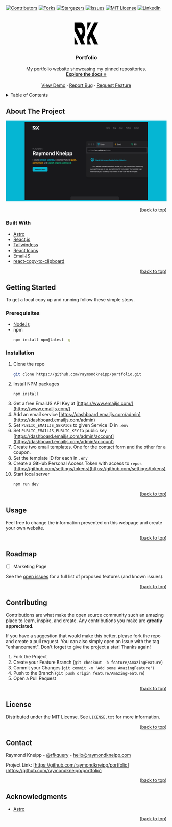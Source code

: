 <div id="top"></div>

<!-- PROJECT SHIELDS -->

[![Contributors][contributors-shield]][contributors-url]
[![Forks][forks-shield]][forks-url]
[![Stargazers][stars-shield]][stars-url]
[![Issues][issues-shield]][issues-url]
[![MIT License][license-shield]][license-url]
[![LinkedIn][linkedin-shield]][linkedin-url]

<!-- PROJECT LOGO -->
<br />
<div align="center">
  <a href="https://github.com/raymondkneipp/portfolio">
    <img src="public/logo-outline.svg" alt="Logo" width="80" height="80">
  </a>

<h3 align="center">Portfolio</h3>

  <p align="center">
		My portfolio website showcasing my pinned repositories.
    <br />
    <a href="https://github.com/raymondkneipp/portfolio"><strong>Explore the docs »</strong></a>
    <br />
    <br />
    <a href="https://portfolio.vercel.app/">View Demo</a>
    ·
    <a href="https://github.com/raymondkneipp/portfolio/issues">Report Bug</a>
    ·
    <a href="https://github.com/raymondkneipp/portfolio/issues">Request Feature</a>
  </p>
</div>

<!-- TABLE OF CONTENTS -->
<details>
  <summary>Table of Contents</summary>
  <ol>
    <li>
      <a href="#about-the-project">About The Project</a>
      <ul>
        <li><a href="#built-with">Built With</a></li>
      </ul>
    </li>
    <li>
      <a href="#getting-started">Getting Started</a>
      <ul>
        <li><a href="#prerequisites">Prerequisites</a></li>
        <li><a href="#installation">Installation</a></li>
      </ul>
    </li>
    <li><a href="#usage">Usage</a></li>
    <li><a href="#roadmap">Roadmap</a></li>
    <li><a href="#contributing">Contributing</a></li>
    <li><a href="#license">License</a></li>
    <li><a href="#contact">Contact</a></li>
    <li><a href="#acknowledgments">Acknowledgments</a></li>
  </ol>
</details>

<!-- ABOUT THE PROJECT -->

## About The Project

[![Portfolio Screen Shot][product-screenshot]](https://portfolio.vercel.app/)

<p align="right">(<a href="#top">back to top</a>)</p>

### Built With

- [Astro](https://astro.build/)
- [React.js](https://reactjs.org/)
- [Tailwindcss](https://tailwindcss.com/)
- [React Icons](https://react-icons.github.io/react-icons)
- [EmailJS](https://www.emailjs.com/)
- [react-copy-to-clipboard](https://www.npmjs.com/package/react-copy-to-clipboard)

<p align="right">(<a href="#top">back to top</a>)</p>

<!-- GETTING STARTED -->

## Getting Started

To get a local copy up and running follow these simple steps.

### Prerequisites

- [Node.js](https://nodejs.org/en/)
- npm
  ```sh
  npm install npm@latest -g
  ```

### Installation

1. Clone the repo
   ```sh
   git clone https://github.com/raymondkneipp/portfolio.git
   ```
2. Install NPM packages
   ```sh
   npm install
   ```
3. Get a free EmailJS API Key at [https://www.emailjs.com/](https://www.emailjs.com/)
4. Add an email service [https://dashboard.emailjs.com/admin](https://dashboard.emailjs.com/admin)
5. Set `PUBLIC_EMAILJS_SERVICE` to given Service ID in `.env`
6. Set `PUBLIC_EMAILJS_PUBLIC_KEY` to public key [https://dashboard.emailjs.com/admin/account](https://dashboard.emailjs.com/admin/account)
7. Create two email templates. One for the contact form and the other for a coupon.
8. Set the template ID for each in `.env`
9. Create a GitHub Personal Access Token with access to `repos` [https://github.com/settings/tokens](https://github.com/settings/tokens)
10. Start local server
    ```sh
    npm run dev
    ```

<p align="right">(<a href="#top">back to top</a>)</p>

<!-- USAGE EXAMPLES -->

## Usage

Feel free to change the information presented on this webpage and create your own website.

<!-- _For more examples, please refer to the [Documentation](https://example.com)_ -->

<p align="right">(<a href="#top">back to top</a>)</p>

<!-- ROADMAP -->

## Roadmap

- [ ] Marketing Page

See the [open issues](https://github.com/raymondkneipp/portfolio/issues) for a full list of proposed features (and known issues).

<p align="right">(<a href="#top">back to top</a>)</p>

<!-- CONTRIBUTING -->

## Contributing

Contributions are what make the open source community such an amazing place to learn, inspire, and create. Any contributions you make are **greatly appreciated**.

If you have a suggestion that would make this better, please fork the repo and create a pull request. You can also simply open an issue with the tag "enhancement".
Don't forget to give the project a star! Thanks again!

1. Fork the Project
2. Create your Feature Branch (`git checkout -b feature/AmazingFeature`)
3. Commit your Changes (`git commit -m 'Add some AmazingFeature'`)
4. Push to the Branch (`git push origin feature/AmazingFeature`)
5. Open a Pull Request

<p align="right">(<a href="#top">back to top</a>)</p>

<!-- LICENSE -->

## License

Distributed under the MIT License. See `LICENSE.txt` for more information.

<p align="right">(<a href="#top">back to top</a>)</p>

<!-- CONTACT -->

## Contact

Raymond Kneipp - [@rfkquery](https://twitter.com/rfkquery) - hello@raymondkneipp.com

Project Link: [https://github.com/raymondkneipp/portfolio](https://github.com/raymondkneipp/portfolio)

<p align="right">(<a href="#top">back to top</a>)</p>

<!-- ACKNOWLEDGMENTS -->

## Acknowledgments

- [Astro](https://astro.build/)

<p align="right">(<a href="#top">back to top</a>)</p>

<!-- MARKDOWN LINKS & IMAGES -->
<!-- https://www.markdownguide.org/basic-syntax/#reference-style-links -->

[contributors-shield]: https://img.shields.io/github/contributors/raymondkneipp/portfolio.svg?style=for-the-badge
[contributors-url]: https://github.com/raymondkneipp/portfolio/graphs/contributors
[forks-shield]: https://img.shields.io/github/forks/raymondkneipp/portfolio.svg?style=for-the-badge
[forks-url]: https://github.com/raymondkneipp/portfolio/network/members
[stars-shield]: https://img.shields.io/github/stars/raymondkneipp/portfolio.svg?style=for-the-badge
[stars-url]: https://github.com/raymondkneipp/portfolio/stargazers
[issues-shield]: https://img.shields.io/github/issues/raymondkneipp/portfolio.svg?style=for-the-badge
[issues-url]: https://github.com/raymondkneipp/portfolio/issues
[license-shield]: https://img.shields.io/github/license/raymondkneipp/portfolio.svg?style=for-the-badge
[license-url]: https://github.com/raymondkneipp/portfolio/blob/master/LICENSE.txt
[linkedin-shield]: https://img.shields.io/badge/-LinkedIn-black.svg?style=for-the-badge&logo=linkedin&colorB=555
[linkedin-url]: https://linkedin.com/in/raymondkneipp
[product-screenshot]: public/screenshot.png
